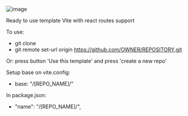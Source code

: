 ![image](https://github.com/thelostsoul88/vite-template/assets/48189332/03304ce3-18d3-476c-857a-bf4db07472de)

 Ready to use template Vite with react routes support
 
 To use:
 - git clone
 - git remote set-url origin https://github.com/OWNER/REPOSITORY.git

 Or: 
 press button 'Use this template' and press 'create a new repo'
 
 Setup base on vite.config:
 - base: "/[REPO_NAME]/"

 In package.json:
 - "name": "/[REPO_NAME]/",

